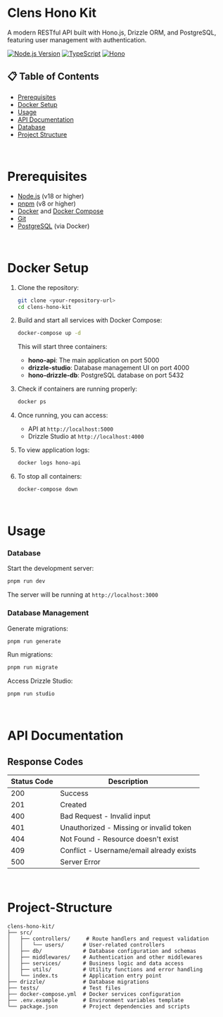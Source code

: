 # Clens Hono Kit

A modern RESTful API built with Hono.js, Drizzle ORM, and PostgreSQL, featuring user management with authentication.

[![Node.js Version](https://img.shields.io/badge/node-%3E%3D%2018.0.0-brightgreen.svg)](https://nodejs.org/)
[![TypeScript](https://img.shields.io/badge/TypeScript-5.x-blue.svg)](https://www.typescriptlang.org/)
[![Hono](https://img.shields.io/badge/Hono-4.x-orange.svg)](https://hono.dev/)

## 📋 Table of Contents

- [Prerequisites](#prerequisites)
- [Docker Setup](#docker-setup)
- [Usage](#usage)
- [API Documentation](#api-documentation)
- [Database](#database)
- [Project Structure](#project-structure)

<br>

# Prerequisites

- [Node.js](https://nodejs.org/) (v18 or higher)
- [pnpm](https://pnpm.io/) (v8 or higher)
- [Docker](https://www.docker.com/) and [Docker Compose](https://docs.docker.com/compose/)
- [Git](https://git-scm.com/)
- [PostgreSQL](https://www.postgresql.org/) (via Docker)

<br>

# Docker Setup

1. Clone the repository:
   ```bash
   git clone <your-repository-url>
   cd clens-hono-kit
   ```

2. Build and start all services with Docker Compose:
   ```bash
   docker-compose up -d
   ```

   This will start three containers:
   - **hono-api**: The main application on port 5000
   - **drizzle-studio**: Database management UI on port 4000
   - **hono-drizzle-db**: PostgreSQL database on port 5432

3. Check if containers are running properly:
   ```bash
   docker ps
   ```

4. Once running, you can access:
   - API at `http://localhost:5000`
   - Drizzle Studio at `http://localhost:4000`

5. To view application logs:
   ```bash
   docker logs hono-api
   ```

6. To stop all containers:
   ```bash
   docker-compose down
   ```

<br>

# Usage


### Database

Start the development server:
```bash
pnpm run dev
```
The server will be running at `http://localhost:3000`


### Database Management

Generate migrations:
```bash
pnpm run generate
```

Run migrations:
```bash
pnpm run migrate
```

Access Drizzle Studio:
```bash
pnpm run studio
```

<br>

# API Documentation

## Response Codes

| Status Code | Description |
|-------------|-------------|
| 200 | Success |
| 201 | Created |
| 400 | Bad Request - Invalid input |
| 401 | Unauthorized - Missing or invalid token |
| 404 | Not Found - Resource doesn't exist |
| 409 | Conflict - Username/email already exists |
| 500 | Server Error |

<br>

# Project-Structure

```
clens-hono-kit/
├── src/
│   ├── controllers/     # Route handlers and request validation
│   │   └── users/      # User-related controllers
│   ├── db/             # Database configuration and schemas
│   ├── middlewares/    # Authentication and other middlewares
│   ├── services/       # Business logic and data access
│   ├── utils/          # Utility functions and error handling
│   └── index.ts        # Application entry point
├── drizzle/            # Database migrations
├── tests/              # Test files
├── docker-compose.yml  # Docker services configuration
├── .env.example        # Environment variables template
└── package.json        # Project dependencies and scripts
```